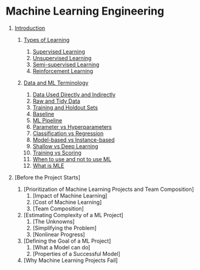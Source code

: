 # Machine Learning Engineering

1. [Introduction](./pages/machine-learning-engineering/ch-01.html)
   1. [Types of Learning](./pages/machine-learning-engineering/ch-01.html)
      1. [Supervised Learning](./pages/machine-learning-engineering/ch-01.html#supervised-learning)
      2. [Unsupervised Learning](./pages/machine-learning-engineering/ch-01.html#unsupervised-learning)
      3. [Semi-supervised Learning](./pages/machine-learning-engineering/ch-01.html#semi-supervised-learning)
      4. [Reinforcement Learning](./pages/machine-learning-engineering/ch-01.html#reinforcement-learning)

   2. [Data and ML Terminology](./pages/machine-learning-engineering/ch-01.html#data-used-directly-and-indirectly)
      1. [Data Used Directly and Indirectly](./pages/machine-learning-engineering/ch-01.html#data-used-directly-and-indirectly)
      2. [Raw and Tidy Data](./pages/machine-learning-engineering/ch-01.html#raw-and-tidy-data)
      3. [Training and Holdout Sets](./pages/machine-learning-engineering/ch-01.html#training-and-holdout-sets)
      4. [Baseline](./pages/machine-learning-engineering/ch-01.html#baseline)
      5. [ML Pipeline](./pages/machine-learning-engineering/ch-01.html#machine-learning-pipeline)
      6. [Parameter vs Hyperparameters](./pages/machine-learning-engineering/ch-01.html#parameters-vs-hyperparameters)
      7. [Classification vs Regression](./pages/machine-learning-engineering/ch-01.html#classification-vs-regression)
      8. [Model-based vs Instance-based](./pages/machine-learning-engineering/ch-01.html#model-based-vs-instance-based)
      9. [Shallow vs Deep Learning](./pages/machine-learning-engineering/ch-01.html#shallow-vs-deep-learning)
      10. [Training vs Scoring](./pages/machine-learning-engineering/ch-01.html#training-vs-scoring)
      11. [When to use and not to use ML](./pages/machine-learning-engineering/ch-01.html#when-to-use-and-not-to-use-ml)
      13. [What is MLE](./pages/machine-learning-engineering/ch-01.html#what-is-mle)

2. [Before the Project Starts]
   1. [Prioritization of Machine Learning Projects and Team Composition]
      1. [Impact of Machine Learning]
      2. [Cost of Machine Learning]
      3. [Team Composition]
   2. [Estimating Complexity of a ML Project]
      1. [The Unknowns]
      2. [Simplifying the Problem]
      3. [Nonlinear Progress]
   3. [Defining the Goal of a ML Project]
      1. [What a Model can do]
      2. [Properties of a Successful Model]
   4. [Why Machine Learning Projects Fail]